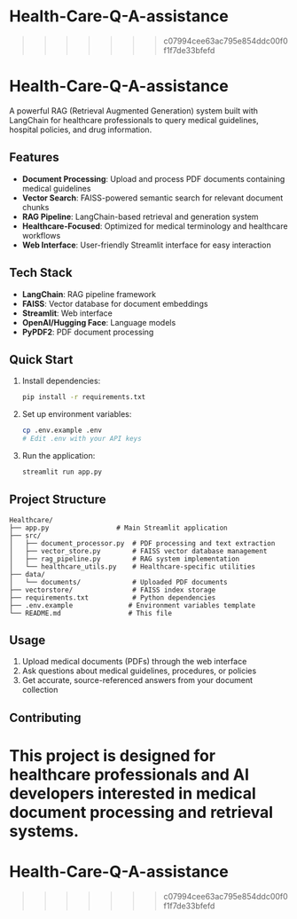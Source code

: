 # Health-Care-Q-A-assistance
>>>>>>> c07994cee63ac795e854ddc00f0f1f7de33bfefd
# Health-Care-Q-A-assistance

A powerful RAG (Retrieval Augmented Generation) system built with LangChain for healthcare professionals to query medical guidelines, hospital policies, and drug information.

## Features

- **Document Processing**: Upload and process PDF documents containing medical guidelines
- **Vector Search**: FAISS-powered semantic search for relevant document chunks
- **RAG Pipeline**: LangChain-based retrieval and generation system
- **Healthcare-Focused**: Optimized for medical terminology and healthcare workflows
- **Web Interface**: User-friendly Streamlit interface for easy interaction

## Tech Stack

- **LangChain**: RAG pipeline framework
- **FAISS**: Vector database for document embeddings
- **Streamlit**: Web interface
- **OpenAI/Hugging Face**: Language models
- **PyPDF2**: PDF document processing

## Quick Start

1. Install dependencies:
   ```bash
   pip install -r requirements.txt
   ```

2. Set up environment variables:
   ```bash
   cp .env.example .env
   # Edit .env with your API keys
   ```

3. Run the application:
   ```bash
   streamlit run app.py
   ```

## Project Structure

```
Healthcare/
├── app.py                 # Main Streamlit application
├── src/
│   ├── document_processor.py  # PDF processing and text extraction
│   ├── vector_store.py        # FAISS vector database management
│   ├── rag_pipeline.py        # RAG system implementation
│   └── healthcare_utils.py    # Healthcare-specific utilities
├── data/
│   └── documents/             # Uploaded PDF documents
├── vectorstore/               # FAISS index storage
├── requirements.txt           # Python dependencies
├── .env.example              # Environment variables template
└── README.md                 # This file
```

## Usage

1. Upload medical documents (PDFs) through the web interface
2. Ask questions about medical guidelines, procedures, or policies
3. Get accurate, source-referenced answers from your document collection

## Contributing

This project is designed for healthcare professionals and AI developers interested in medical document processing and retrieval systems.
=======
# Health-Care-Q-A-assistance
>>>>>>> c07994cee63ac795e854ddc00f0f1f7de33bfefd
